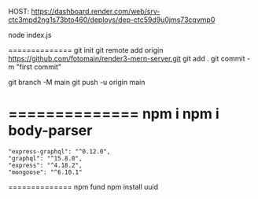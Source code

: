 
HOST: https://dashboard.render.com/web/srv-ctc3mpd2ng1s73bto460/deploys/dep-ctc59d9u0jms73cqvmp0

node index.js

==============
git init
git remote add origin https://github.com/fotomain/render3-mern-server.git
git add .
git commit -m "first commit"

git branch -M main
git push -u origin main

==============
npm i
npm i body-parser
==============

    "express-graphql": "^0.12.0",
    "graphql": "^15.8.0",
    "express": "^4.18.2",
    "mongoose": "^6.10.1"

==============
npm fund
npm install uuid

